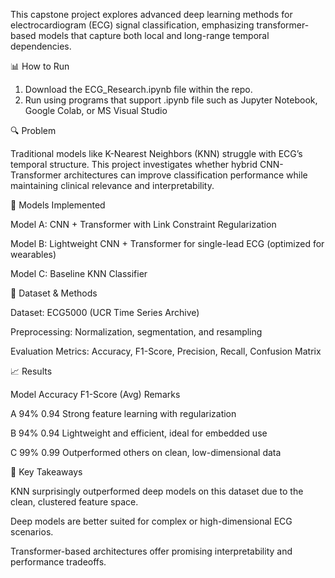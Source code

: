 This capstone project explores advanced deep learning methods for electrocardiogram (ECG) signal classification, emphasizing transformer-based models that capture both local and long-range temporal dependencies.

📊 How to Run

1. Download the ECG_Research.ipynb file within the repo.
2. Run using programs that support .ipynb file such as Jupyter Notebook, Google Colab, or MS Visual Studio

🔍 Problem

Traditional models like K-Nearest Neighbors (KNN) struggle with ECG’s temporal structure. This project investigates whether hybrid CNN-Transformer architectures can improve classification performance while maintaining clinical relevance and interpretability.

🧠 Models Implemented

Model A: CNN + Transformer with Link Constraint Regularization

Model B: Lightweight CNN + Transformer for single-lead ECG (optimized for wearables)

Model C: Baseline KNN Classifier

🧪 Dataset & Methods

Dataset: ECG5000 (UCR Time Series Archive)

Preprocessing: Normalization, segmentation, and resampling

Evaluation Metrics: Accuracy, F1-Score, Precision, Recall, Confusion Matrix

📈 Results

Model	Accuracy	F1-Score (Avg)	Remarks

A	    94%	      0.94	          Strong feature learning with regularization

B	    94%	      0.94	          Lightweight and efficient, ideal for embedded use

C	    99%	      0.99	          Outperformed others on clean, low-dimensional data

📌 Key Takeaways

KNN surprisingly outperformed deep models on this dataset due to the clean, clustered feature space.

Deep models are better suited for complex or high-dimensional ECG scenarios.

Transformer-based architectures offer promising interpretability and performance tradeoffs.
